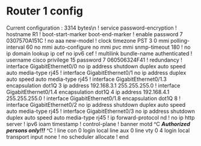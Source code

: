 # Router 1 config
Current configuration : 3314 bytes\n
!
service password-encryption
!
hostname R1
!
boot-start-marker
boot-end-marker
!
enable password 7 0307570A151C
!
no aaa new-model
!
clock timezone PST 3 0
mmi polling-interval 60
no mmi auto-configure
no mmi pvc
mmi snmp-timeout 180
!
no ip domain lookup
ip cef
no ipv6 cef
!
multilink bundle-name authenticated
!
username cisco privilege 15 password 7 060506324F41
!
redundancy
!
interface GigabitEthernet0/0
 no ip address
 shutdown
 duplex auto
 speed auto
 media-type rj45
!
interface GigabitEthernet0/1
 no ip address
 duplex auto
 speed auto
 media-type rj45
!
interface GigabitEthernet0/1.3
 encapsulation dot1Q 3
 ip address 192.168.3.1 255.255.255.0
!
interface GigabitEthernet0/1.4
 encapsulation dot1Q 4
 ip address 192.168.4.1 255.255.255.0
!
interface GigabitEthernet0/1.8
 encapsulation dot1Q 8
!
interface GigabitEthernet0/2
 no ip address
 shutdown
 duplex auto
 speed auto
 media-type rj45
!
interface GigabitEthernet0/3
 no ip address
 shutdown
 duplex auto
 speed auto
 media-type rj45
!
ip forward-protocol nd
!
no ip http server
!
ipv6 ioam timestamp
!
control-plane
!
banner motd ^C
*****Authorized persons only!!!***** ^C
!
line con 0
 login local
line aux 0
line vty 0 4
 login local
 transport input none
!
no scheduler allocate
!
end



